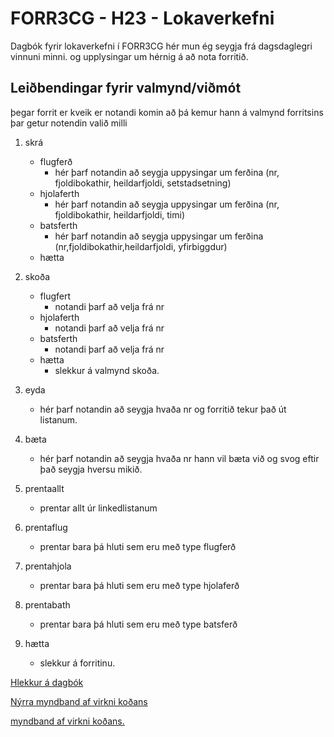 # FORR3CG - H23 - Lokaverkefni
<p>Dagbók fyrir lokaverkefni í FORR3CG hér mun ég seygja frá dagsdaglegri vinnuni minni.
og upplysingar um hérnig á að nota forritið. </p>


## Leiðbendingar fyrir valmynd/viðmót

<p>þegar forrit er kveik er notandi komin að þá kemur hann á valmynd forritsins þar getur notendin valið milli</p>

1. skrá
    - flugferð
        - hér þarf notandin að seygja uppysingar um ferðina (nr, fjoldibokathir, heildarfjoldi, setstadsetning)
    - hjolaferth
         - hér þarf notandin að seygja uppysingar um ferðina (nr, fjoldibokathir, heildarfjoldi, timi)
    - batsferth
        - hér þarf notandin að seygja uppysingar um ferðina (nr,fjoldibokathir,heildarfjoldi, yfirbiggdur)
    - hætta
1. skoða 
    - flugfert
        - notandi þarf að velja frá nr
    - hjolaferth
        - notandi þarf að velja frá nr
    - batsferth
        - notandi þarf að velja frá nr
    - hætta
        - slekkur á valmynd skoða.
1. eyda
    - hér þarf notandin að seygja hvaða nr og forritið tekur það út listanum.
    
1. bæta
    - hér þarf notandin að seygja hvaða nr hann vil bæta við og svog eftir það seygja hversu mikið.

1. prentaallt
    - prentar allt úr linkedlistanum

1. prentaflug
    - prentar bara þá hluti sem eru með type flugferð 

1. prentahjola
    - prentar bara þá hluti sem eru með type hjolaferð

1. prentabath
    - prentar bara þá hluti sem eru með type batsferð

1. hætta
    - slekkur á forritinu.


[Hlekkur á dagbók](./DAGBOK.md)

[Nýrra myndband af virkni koðans](https://youtu.be/FWx9SFCCxho "myndband af virkni koðans.")

[myndband af virkni koðans.](https://youtu.be/S0HHI26EdWg "myndband af virkni koðans.")